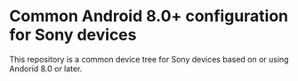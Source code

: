 Common Android 8.0+ configuration for Sony devices
==================================================

This repository is a common device tree for Sony devices based on or using
Andorid 8.0 or later.
